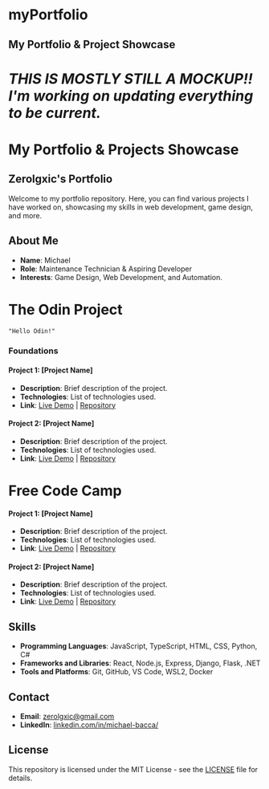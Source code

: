 # myPortfolio
## My Portfolio &amp; Project Showcase

# *THIS IS MOSTLY STILL A MOCKUP!! I'm working on updating everything to be current.*

# My Portfolio & Projects Showcase


## Zerolgxic's Portfolio

Welcome to my portfolio repository. Here, you can find various projects I have worked on, showcasing my skills in web development, game design, and more.

## About Me
- **Name**: Michael
- **Role**: Maintenance Technician & Aspiring Developer
- **Interests**: Game Design, Web Development, and Automation.


# The Odin Project

    "Hello Odin!"

### Foundations    
#### Project 1: [Project Name]
- **Description**: Brief description of the project.
- **Technologies**: List of technologies used.
- **Link**: [Live Demo](#) | [Repository](#)

#### Project 2: [Project Name]
- **Description**: Brief description of the project.
- **Technologies**: List of technologies used.
- **Link**: [Live Demo](#) | [Repository](#)

# Free Code Camp

#### Project 1: [Project Name]
- **Description**: Brief description of the project.
- **Technologies**: List of technologies used.
- **Link**: [Live Demo](#) | [Repository](#)

#### Project 2: [Project Name]
- **Description**: Brief description of the project.
- **Technologies**: List of technologies used.
- **Link**: [Live Demo](#) | [Repository](#)

## Skills
- **Programming Languages**: JavaScript, TypeScript, HTML, CSS, Python, C#
- **Frameworks and Libraries**: React, Node.js, Express, Django, Flask, .NET
- **Tools and Platforms**: Git, GitHub, VS Code, WSL2, Docker

## Contact
- **Email**: [zerolgxic@gmail.com](mailto:zerolgxic@gmail.com)
- **LinkedIn**: [linkedin.com/in/michael-bacca/](#)

## License
This repository is licensed under the MIT License - see the [LICENSE](LICENSE) file for details.
